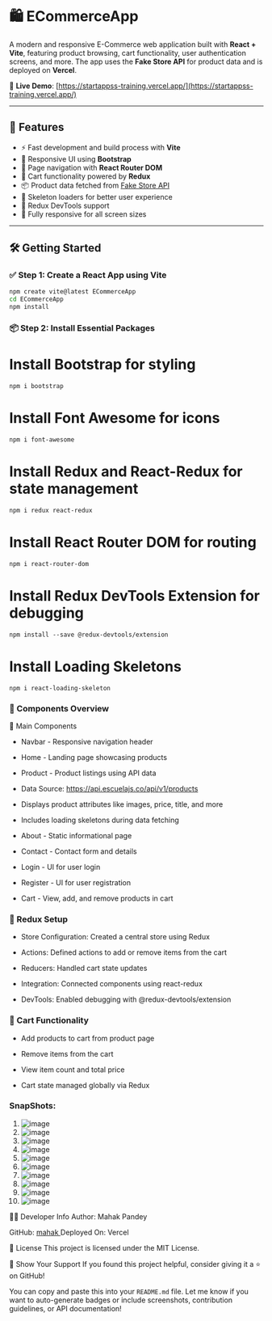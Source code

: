 # 🛍️ ECommerceApp

A modern and responsive E-Commerce web application built with **React + Vite**, featuring product browsing, cart functionality, user authentication screens, and more. The app uses the **Fake Store API** for product data and is deployed on **Vercel**.

🔗 **Live Demo**: [https://startappss-training.vercel.app/](https://startappss-training.vercel.app/)

---

## 🚀 Features

- ⚡ Fast development and build process with **Vite**
- 🎨 Responsive UI using **Bootstrap**
- 🔀 Page navigation with **React Router DOM**
- 🛒 Cart functionality powered by **Redux**
- 📦 Product data fetched from [Fake Store API](https://api.escuelajs.co/api/v1/products)
- 🧱 Skeleton loaders for better user experience
- 🔧 Redux DevTools support
- 📱 Fully responsive for all screen sizes

---

## 🛠️ Getting Started

### ✅ Step 1: Create a React App using Vite

```bash
npm create vite@latest ECommerceApp
cd ECommerceApp
npm install

```

### 📦 Step 2: Install Essential Packages

# Install Bootstrap for styling
```
npm i bootstrap
```

# Install Font Awesome for icons
```
npm i font-awesome
```

# Install Redux and React-Redux for state management
```
npm i redux react-redux
```

# Install React Router DOM for routing
```
npm i react-router-dom
```

# Install Redux DevTools Extension for debugging
```
npm install --save @redux-devtools/extension
```

# Install Loading Skeletons
```
npm i react-loading-skeleton
```

### 🧱 Components Overview
📂 Main Components
- Navbar - Responsive navigation header

- Home - Landing page showcasing products

- Product - Product listings using API data

- Data Source: https://api.escuelajs.co/api/v1/products

- Displays product attributes like images, price, title, and more

- Includes loading skeletons during data fetching

- About - Static informational page

- Contact - Contact form and details

- Login - UI for user login

- Register - UI for user registration

- Cart - View, add, and remove products in cart

### 🧠 Redux Setup
- Store Configuration: Created a central store using Redux

- Actions: Defined actions to add or remove items from the cart

- Reducers: Handled cart state updates

- Integration: Connected components using react-redux

- DevTools: Enabled debugging with @redux-devtools/extension

### 🛒 Cart Functionality
 - Add products to cart from product page

 - Remove items from the cart

 - View item count and total price

 - Cart state managed globally via Redux

### SnapShots:

1. ![image](https://github.com/user-attachments/assets/5238b05a-bd96-4618-b6f6-bf51e17ac3c5)
2. ![image](https://github.com/user-attachments/assets/81508c44-ac2b-46dc-a893-0564e71376b6)
3. ![image](https://github.com/user-attachments/assets/ed583969-3be2-4ba5-8fef-6756c2cec709)
4. ![image](https://github.com/user-attachments/assets/6902c30d-668b-4b22-9abb-ad684de75d92)
5. ![image](https://github.com/user-attachments/assets/b73bb969-9c2e-4194-8d19-4939078662fb)
6. ![image](https://github.com/user-attachments/assets/e2c86bf7-4da6-4497-9b45-8c0e9bdc4341)
7. ![image](https://github.com/user-attachments/assets/608ff12e-a29c-43a5-8b8e-2af45e126349)
8. ![image](https://github.com/user-attachments/assets/8cafe3cd-f765-4df2-afd2-993bfca74473)
9. ![image](https://github.com/user-attachments/assets/e1ba4c24-627c-4a5f-afaa-e76602ee2f62)
10. ![image](https://github.com/user-attachments/assets/ee118493-9811-4558-8dd5-667b55e34776)











🧑‍💻 Developer Info
Author: Mahak Pandey

GitHub: [mahak
](https://github.com/mahakPandeyOfficial)
Deployed On: Vercel

📄 License
This project is licensed under the MIT License.

🌟 Show Your Support
If you found this project helpful, consider giving it a ⭐️ on GitHub!

You can copy and paste this into your `README.md` file. Let me know if you want to auto-generate badges or include screenshots, contribution guidelines, or API documentation!

